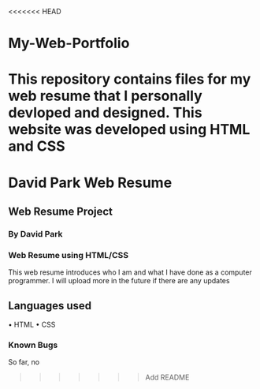<<<<<<< HEAD
# My-Web-Portfolio
This repository contains files for my web resume that I personally devloped and designed. This website was developed using HTML and CSS
=======
# David Park Web Resume

## Web Resume Project

### By David Park

### Web Resume using HTML/CSS

This web resume introduces who I am and what I have done as a computer programmer. I will upload more in the future if there are any updates

## Languages used

• HTML
• CSS

### Known Bugs

So far, no
>>>>>>> Add README

